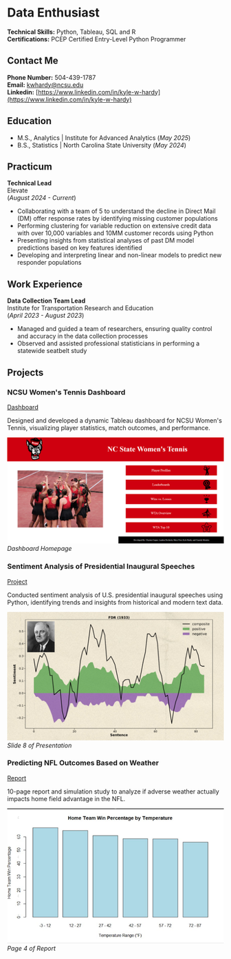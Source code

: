 # Data Enthusiast 

**Technical Skills:** Python, Tableau, SQL and R   
**Certifications:** PCEP Certified Entry-Level Python Programmer  
## Contact Me 
**Phone Number:** 504-439-1787     
**Email:** kwhardy@ncsu.edu  
**Linkedin:** [https://www.linkedin.com/in/kyle-w-hardy](https://www.linkedin.com/in/kyle-w-hardy)  

## Education 
- M.S., Analytics | Institute for Advanced Analytics (_May 2025_)
- B.S., Statistics | North Carolina State University (_May 2024_)

## Practicum  
**Technical Lead**  
Elevate  
(_August 2024 - Current_)  
- Collaborating with a team of 5 to understand the decline in Direct Mail (DM) offer response rates by identifying missing customer populations
- Performing clustering for variable reduction on extensive credit data with over 10,000 variables and 10MM customer records using Python
- Presenting insights from statistical analyses of past DM model predictions based on key features identified
- Developing and interpreting linear and non-linear models to predict new responder populations

## Work Experience
**Data Collection Team Lead**           
Institute for Transportation Research and Education     
(_April 2023 - August 2023_)
- Managed and guided a team of researchers, ensuring quality control and accuracy in the data collection processes
- Observed and assisted professional statisticians in performing a statewide seatbelt study

## Projects

### NCSU Women's Tennis Dashboard
[Dashboard](https://public.tableau.com/app/profile/landon.docherty/viz/NCSUWomensTennis-3-2-2/HomePage)

Designed and developed a dynamic Tableau dashboard for NCSU Women's Tennis, visualizing player statistics, match outcomes, and performance.

![Dashboard Home Page](Dashboard.png)
_Dashboard Homepage_

### Sentiment Analysis of Presidential Inaugural Speeches
[Project](./Text%20Analytics/Orange%207%20Text%20Analytics.pdf)

Conducted sentiment analysis of U.S. presidential inaugural speeches using Python, identifying trends and insights from historical and modern text data.

![FDR Speech Sentiment](./Text%20Analytics/FDR_Speech.png)
_Slide 8 of Presentation_

### Predicting NFL Outcomes Based on Weather
[Report](Predicting_NFL_Outcomes_Based_on_Weather.pdf)

10-page report and simulation study to analyze if adverse weather actually impacts home field advantage in the NFL.

![Home Team Win Percentage by Temperature](Weather_Graph.png)
_Page 4 of Report_




